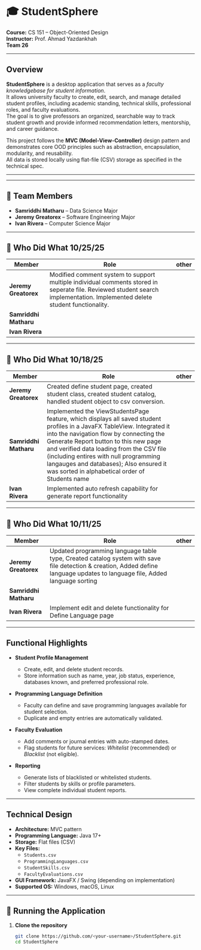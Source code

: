 # 🎓 StudentSphere
**Course:** CS 151 – Object-Oriented Design  
**Instructor:** Prof. Ahmad Yazdankhah  
**Team 26**

---

##  Overview
**StudentSphere** is a desktop application that serves as a *faculty knowledgebase for student information*.  
It allows university faculty to create, edit, search, and manage detailed student profiles, including academic standing, technical skills, professional roles, and faculty evaluations.  
The goal is to give professors an organized, searchable way to track student growth and provide informed recommendation letters, mentorship, and career guidance.

This project follows the **MVC (Model-View-Controller)** design pattern and demonstrates core OOD principles such as abstraction, encapsulation, modularity, and reusability.  
All data is stored locally using flat-file (CSV) storage as specified in the technical spec.

---

---

## 👥 Team Members
- **Samriddhi Matharu** – Data Science Major
- **Jeremy Greatorex** – Software Engineering Major
- **Ivan Rivera** – Computer Science Major

---
## 🧩 Who Did What 10/25/25

| Member | Role                                                                                                                                                                       | other |
|---------|----------------------------------------------------------------------------------------------------------------------------------------------------------------------------|------------------|
| **Jeremy Greatorex** | Modified comment system to support multiple individual comments stored in seperate file. Reviewed student search implementation. Implemented delete student functionality. |
| **Samriddhi Matharu** |                                                                                                                                                                            |
| **Ivan Rivera** |                                                                                                                                                                            |


---
## 🧩 Who Did What 10/18/25

| Member | Role                                                                                                                   | other |
|---------|------------------------------------------------------------------------------------------------------------------------|------------------|
| **Jeremy Greatorex** | Created define student page, created student class, created student catalog, handled student object to csv conversion. |
| **Samriddhi Matharu** |  Implemented the ViewStudentsPage feature, which displays all saved student profiles in a JavaFX TableView. Integrated it into the navigation flow by connecting the Generate Report button to this new page and verified data loading from the CSV file (including entires with null programming langauges and databases); Also ensured it was sorted in alphabetical order of Students name                                                                                                                      |
| **Ivan Rivera** | Implemented auto refresh capability for generate report functionality                                                  |


---
## 🧩 Who Did What 10/11/25

| Member | Role                                                                                                                                                | other |
|---------|-----------------------------------------------------------------------------------------------------------------------------------------------------|------------------|
| **Jeremy Greatorex** | Updated programming language table type, Created catalog system with save file detection & creation, Added define language updates to language file, Added language sorting |
| **Samriddhi Matharu** |                                                                                                                                                     |
| **Ivan Rivera** |   Implement edit and delete functionality for Define Language page                                                                                                                                                   |

---

##  Functional Highlights

- **Student Profile Management**
  - Create, edit, and delete student records.
  - Store information such as name, year, job status, experience, databases known, and preferred professional role.

- **Programming Language Definition**
  - Faculty can define and save programming languages available for student selection.
  - Duplicate and empty entries are automatically validated.

- **Faculty Evaluation**
  - Add comments or journal entries with auto-stamped dates.
  - Flag students for future services: *Whitelist* (recommended) or *Blacklist* (not eligible).

- **Reporting**
  - Generate lists of blacklisted or whitelisted students.
  - Filter students by skills or profile parameters.
  - View complete individual student reports.

---

##  Technical Design

- **Architecture:** MVC pattern
- **Programming Language:** Java 17+
- **Storage:** Flat files (CSV)
- **Key Files:**
  - `Students.csv`
  - `ProgrammingLanguages.csv`
  - `StudentSkills.csv`
  - `FacultyEvaluations.csv`
- **GUI Framework:** JavaFX / Swing (depending on implementation)
- **Supported OS:** Windows, macOS, Linux

---

## 🚀 Running the Application

1. **Clone the repository**
   ```bash
   git clone https://github.com/<your-username>/StudentSphere.git
   cd StudentSphere